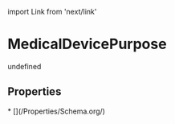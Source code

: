 import Link from 'next/link'
# MedicalDevicePurpose

undefined

## Properties

<Grid>
* [](/Properties/Schema.org/)

</Grid>

